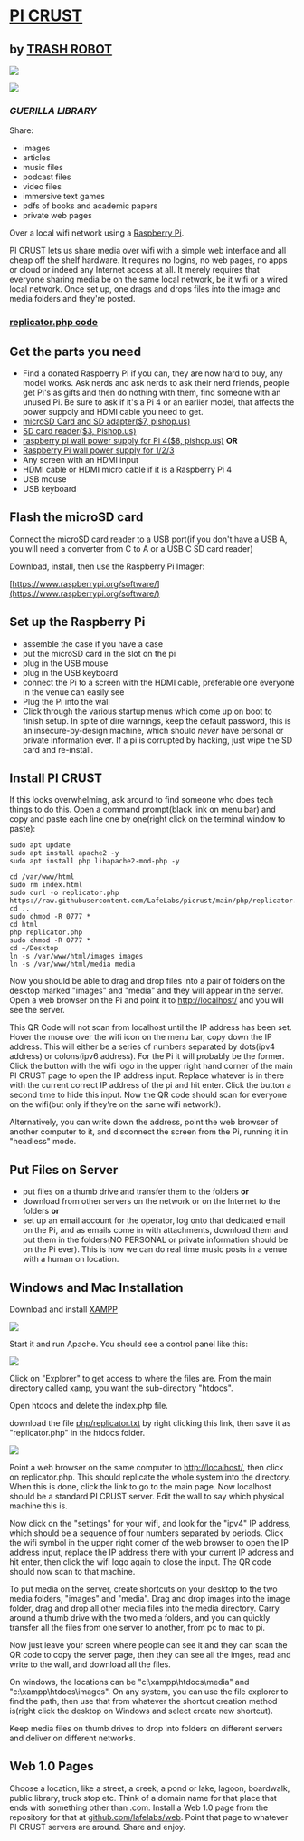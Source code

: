 # [PI CRUST](https://github.com/LafeLabs/picrust)
 
## by [TRASH ROBOT](https://www.trashrobot.org)

![](https://i.imgur.com/fmUlljl.png)

![](https://i.imgur.com/1ujLhzq.png)

### ***GUERILLA LIBRARY***


Share:

 - images
 - articles
 - music files
 - podcast files
 - video files
 - immersive text games
 - pdfs of books and academic papers
 - private web pages

Over a local wifi network using a [Raspberry Pi](https://www.raspberrypi.org/).


PI CRUST lets us share media over wifi with a simple web interface and all cheap off the shelf hardware.  It requires no logins, no web pages, no apps or cloud or indeed any Internet access at all.  It merely requires that everyone sharing media be on the same local network, be it wifi or a wired local network.  Once set up, one drags and drops files into the image and media folders and they're posted.


### [replicator.php code](https://raw.githubusercontent.com/LafeLabs/picrust/main/php/replicator.txt)
 

## Get the parts you need

 - Find a donated Raspberry Pi if you can, they are now hard to buy, any model works. Ask nerds and ask nerds to ask their nerd friends, people get Pi's as gifts and then do nothing with them, find someone with an unused Pi.  Be sure to ask if it's a Pi 4 or an earlier model, that affects the power suppoly and HDMI cable you need to get.
 - [microSD Card and SD adapter($7, pishop.us)](https://www.pishop.us/product/microsd-card-32-gb-class-10-blank/)
 - [SD card reader($3, Pishop.us)](https://www.pishop.us/product/high-speed-micro-sd-card-reader-maximum-128gb-black/)
 - [raspberry pi wall power supply for Pi 4($8, pishop.us)](https://www.pishop.us/product/raspberry-pi-15w-power-supply-us-black/) **OR**
 - [Raspberry Pi wall power supply for 1/2/3](https://www.pishop.us/product/raspberry-pi-12-5w-power-supply-us-white/)
 - Any screen with an HDMI input
 - HDMI cable or HDMI micro cable if it is a Raspberry Pi 4
 - USB mouse
 - USB keyboard


## Flash the microSD card 

 Connect the microSD card reader to a USB port(if you don't have a USB A, you will need a converter from C to A or a USB C SD card reader)

Download, install, then use the Raspberry Pi Imager:

[https://www.raspberrypi.org/software/](https://www.raspberrypi.org/software/)


## Set up the Raspberry Pi

 - assemble the case if you have a case
 - put the microSD card in the slot on the pi
 - plug in the USB mouse
 - plug in the USB keyboard
 - connect the Pi to a screen with the HDMI cable, preferable one everyone in the venue can easily see
 - Plug the Pi into the wall
 - Click through the various startup menus which come up on boot to finish setup. In spite of dire warnings, keep the default password, this is an insecure-by-design machine, which should *never* have personal or private information ever.  If a pi is corrupted by hacking, just wipe the SD card and re-install.


## Install PI CRUST

If this looks overwhelming, ask around to find someone who does tech things to do this. Open a command prompt(black link on menu bar) and copy and paste each line one by one(right click on the terminal window to paste):


```
sudo apt update
sudo apt install apache2 -y
sudo apt install php libapache2-mod-php -y

cd /var/www/html
sudo rm index.html
sudo curl -o replicator.php https://raw.githubusercontent.com/LafeLabs/picrust/main/php/replicator.txt
cd ..
sudo chmod -R 0777 *
cd html
php replicator.php
sudo chmod -R 0777 *
cd ~/Desktop
ln -s /var/www/html/images images
ln -s /var/www/html/media media
```

Now you should be able to drag and drop files into a pair of folders on the desktop marked "images" and "media" and they will appear in the server.  Open a web browser on the Pi and point it to [http://localhost/](http://localhost/) and you will see the server.  

This QR Code will not scan from localhost until the IP address has been set.  Hover the mouse over the wifi icon on the menu bar, copy down the IP address.  This will either be a series of numbers separated by dots(ipv4 address) or colons(ipv6 address).  For the Pi it will probably be the former.  Click the button with the wifi logo in the upper right hand corner of the main PI CRUST page to open the IP address input.  Replace whatever is in there with the current correct IP address of the pi and hit enter.  Click the button a second time to hide this input.  Now the QR code should scan for everyone on the wifi(but only if they're on the same wifi network!).  

Alternatively, you can write down the address, point the web browser of another computer to it, and disconnect the screen from the Pi, running it in "headless" mode.  

## Put Files on Server

 - put files on a thumb drive and transfer them to the folders **or**
 - download from other servers on the network or on the Internet to the folders **or**
 - set up an email account for the operator, log onto that dedicated email on the Pi, and as emails come in with attachments, download them and put them in the folders(NO PERSONAL or private information should be on the Pi ever).  This is how we can do real time music posts in a venue with a human on location.
 
## Windows and Mac Installation

 Download and install [XAMPP](https://www.apachefriends.org/index.html)
 
 ![](https://i.imgur.com/G90zeyE.png)
 
 Start it and run Apache. You should see a control panel like this:
 
 ![](https://i.imgur.com/wgpIqfH.png)
 
 Click on "Explorer" to get access to where the files are.  From the main directory called xamp, you want the sub-directory "htdocs".  
 
 Open htdocs and  delete the index.php file.
 
download the file [php/replicator.txt](https://raw.githubusercontent.com/LafeLabs/picrust/main/php/replicator.txt) by right clicking this link, then save it as "replicator.php" in the htdocs folder.  
 
 
 ![](https://i.imgur.com/EpHYYOd.png)

Point a web browser on the same computer to [http://localhost/](http://localhost), then click on replicator.php.  This should replicate the whole system into the directory.  When this is done, click the link to go to the main page.  Now localhost should be a standard PI CRUST server.  Edit the wall to say which physical machine this is.  

Now click on the "settings" for your wifi, and look for the "ipv4" IP address, which should be a sequence of four numbers separated by periods.  Click the wifi symbol in the upper right corner of the web browser to open the IP address input, replace the IP address there with your current IP address and hit enter, then click the wifi logo again to close the input.  The QR code should now scan to that machine.

To put media on the server, create shortcuts on your desktop to the two media folders, "images" and "media".  Drag and drop images into the image folder, drag and drop all other media files into the media directory.  Carry around a thumb drive with the two media folders, and you can quickly transfer all the files from one server to another, from pc to mac to pi.  

Now just leave your screen where people can see it and they can scan the QR code to copy the server page, then they can see all the imges, read and write to the wall, and download all the files.

On windows, the locations can be "c:\xampp\htdocs\media" and "c:\xampp\htdocs\images".  On any system, you can use the file explorer to find the path, then use that from whatever the shortcut creation method is(right click the desktop on Windows and select create new shortcut).

Keep media files on thumb drives to drop into folders on different servers and deliver on different networks.

## Web 1.0 Pages

Choose a location, like a street, a creek, a pond or lake, lagoon, boardwalk, public library, truck stop etc.  Think of a domain name for that place that ends with something other than .com. Install a Web 1.0 page from the repository for that at [github.com/lafelabs/web](https://github.com/LafeLabs/web).  Point that page to whatever PI CRUST servers are around.  Share and enjoy.
